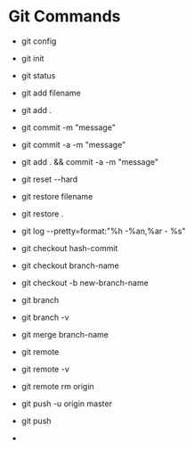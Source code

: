 # Git Commands

- git config
- git init
- git status
- git add filename
- git add .
- git commit -m "message"
- git commit -a -m "message"
- git add . && commit -a -m "message"
- git reset --hard
- git restore filename
- git restore .
- git log --pretty=format:"%h -%an,%ar - %s"
- git checkout hash-commit
- git checkout branch-name
- git checkout -b new-branch-name
- git branch
- git branch -v
- git merge branch-name

- git remote
- git remote -v
- git remote rm origin

- git push -u origin master
- git push
-

